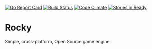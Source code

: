 [![Go Report Card](https://goreportcard.com/badge/github.com/Sergobot/Rocky)](https://goreportcard.com/report/github.com/Sergobot/Rocky)
[![Build Status](https://travis-ci.org/Sergobot/Rocky.svg?branch=master)](https://travis-ci.org/Sergobot/Rocky)
[![Code Climate](https://codeclimate.com/github/Sergobot/Rocky/badges/gpa.svg)](https://codeclimate.com/github/Sergobot/Rocky)
[![Stories in Ready](https://badge.waffle.io/Sergobot/Rocky.png?label=ready&title=Ready)](https://waffle.io/Sergobot/Rocky)

# Rocky
Simple, cross-platform, Open Source game engine
